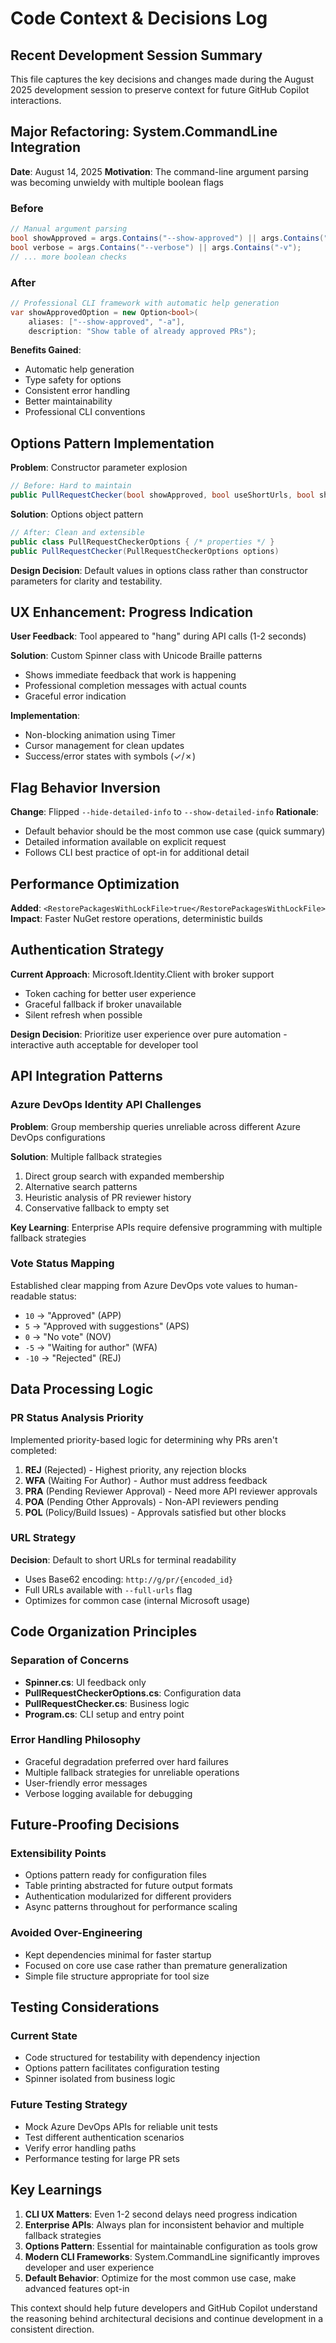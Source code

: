 # Code Context & Decisions Log

## Recent Development Session Summary

This file captures the key decisions and changes made during the August 2025 development session to preserve context for future GitHub Copilot interactions.

## Major Refactoring: System.CommandLine Integration

**Date**: August 14, 2025
**Motivation**: The command-line argument parsing was becoming unwieldy with multiple boolean flags

### Before
```csharp
// Manual argument parsing
bool showApproved = args.Contains("--show-approved") || args.Contains("-a");
bool verbose = args.Contains("--verbose") || args.Contains("-v");
// ... more boolean checks
```

### After  
```csharp
// Professional CLI framework with automatic help generation
var showApprovedOption = new Option<bool>(
    aliases: ["--show-approved", "-a"],
    description: "Show table of already approved PRs");
```

**Benefits Gained**:
- Automatic help generation
- Type safety for options
- Consistent error handling
- Better maintainability
- Professional CLI conventions

## Options Pattern Implementation

**Problem**: Constructor parameter explosion
```csharp
// Before: Hard to maintain
public PullRequestChecker(bool showApproved, bool useShortUrls, bool showDetailedTiming, bool showDetailedInfo)
```

**Solution**: Options object pattern
```csharp
// After: Clean and extensible
public class PullRequestCheckerOptions { /* properties */ }
public PullRequestChecker(PullRequestCheckerOptions options)
```

**Design Decision**: Default values in options class rather than constructor parameters for clarity and testability.

## UX Enhancement: Progress Indication

**User Feedback**: Tool appeared to "hang" during API calls (1-2 seconds)

**Solution**: Custom Spinner class with Unicode Braille patterns
- Shows immediate feedback that work is happening
- Professional completion messages with actual counts
- Graceful error indication

**Implementation**: 
- Non-blocking animation using Timer
- Cursor management for clean updates
- Success/error states with symbols (✓/✗)

## Flag Behavior Inversion

**Change**: Flipped `--hide-detailed-info` to `--show-detailed-info`
**Rationale**: 
- Default behavior should be the most common use case (quick summary)
- Detailed information available on explicit request
- Follows CLI best practice of opt-in for additional detail

## Performance Optimization

**Added**: `<RestorePackagesWithLockFile>true</RestorePackagesWithLockFile>`
**Impact**: Faster NuGet restore operations, deterministic builds

## Authentication Strategy

**Current Approach**: Microsoft.Identity.Client with broker support
- Token caching for better user experience
- Graceful fallback if broker unavailable
- Silent refresh when possible

**Design Decision**: Prioritize user experience over pure automation - interactive auth acceptable for developer tool

## API Integration Patterns

### Azure DevOps Identity API Challenges
**Problem**: Group membership queries unreliable across different Azure DevOps configurations

**Solution**: Multiple fallback strategies
1. Direct group search with expanded membership
2. Alternative search patterns
3. Heuristic analysis of PR reviewer history
4. Conservative fallback to empty set

**Key Learning**: Enterprise APIs require defensive programming with multiple fallback strategies

### Vote Status Mapping
Established clear mapping from Azure DevOps vote values to human-readable status:
- `10` → "Approved" (APP)
- `5` → "Approved with suggestions" (APS)  
- `0` → "No vote" (NOV)
- `-5` → "Waiting for author" (WFA)
- `-10` → "Rejected" (REJ)

## Data Processing Logic

### PR Status Analysis Priority
Implemented priority-based logic for determining why PRs aren't completed:
1. **REJ** (Rejected) - Highest priority, any rejection blocks
2. **WFA** (Waiting For Author) - Author must address feedback
3. **PRA** (Pending Reviewer Approval) - Need more API reviewer approvals
4. **POA** (Pending Other Approvals) - Non-API reviewers pending
5. **POL** (Policy/Build Issues) - Approvals satisfied but other blocks

### URL Strategy
**Decision**: Default to short URLs for terminal readability
- Uses Base62 encoding: `http://g/pr/{encoded_id}`
- Full URLs available with `--full-urls` flag
- Optimizes for common case (internal Microsoft usage)

## Code Organization Principles

### Separation of Concerns
- **Spinner.cs**: UI feedback only
- **PullRequestCheckerOptions.cs**: Configuration data
- **PullRequestChecker.cs**: Business logic
- **Program.cs**: CLI setup and entry point

### Error Handling Philosophy
- Graceful degradation preferred over hard failures
- Multiple fallback strategies for unreliable operations  
- User-friendly error messages
- Verbose logging available for debugging

## Future-Proofing Decisions

### Extensibility Points
- Options pattern ready for configuration files
- Table printing abstracted for future output formats
- Authentication modularized for different providers
- Async patterns throughout for performance scaling

### Avoided Over-Engineering
- Kept dependencies minimal for faster startup
- Focused on core use case rather than premature generalization
- Simple file structure appropriate for tool size

## Testing Considerations

### Current State
- Code structured for testability with dependency injection
- Options pattern facilitates configuration testing
- Spinner isolated from business logic

### Future Testing Strategy
- Mock Azure DevOps APIs for reliable unit tests
- Test different authentication scenarios
- Verify error handling paths
- Performance testing for large PR sets

## Key Learnings

1. **CLI UX Matters**: Even 1-2 second delays need progress indication
2. **Enterprise APIs**: Always plan for inconsistent behavior and multiple fallback strategies
3. **Options Pattern**: Essential for maintainable configuration as tools grow
4. **Modern CLI Frameworks**: System.CommandLine significantly improves developer and user experience
5. **Default Behavior**: Optimize for the most common use case, make advanced features opt-in

This context should help future developers and GitHub Copilot understand the reasoning behind architectural decisions and continue development in a consistent direction.
